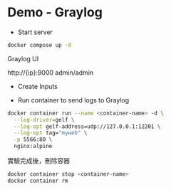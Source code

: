 # Demo - Graylog

- Start server

```bash
docker compose up -d
```

Graylog UI

http://{ip}:9000
admin/admin

- Create Inputs

- Run container to send logs to Graylog

```bash
docker container run --name <container-name> -d \
  --log-driver=gelf \
  --log-opt gelf-address=udp://127.0.0.1:12201 \
  --log-opt tag="myweb" \
  -p 5566:80 \
  nginx:alpine
```

實驗完成後，刪除容器

```bash
docker container stop <container-name>
docker container rm
```
